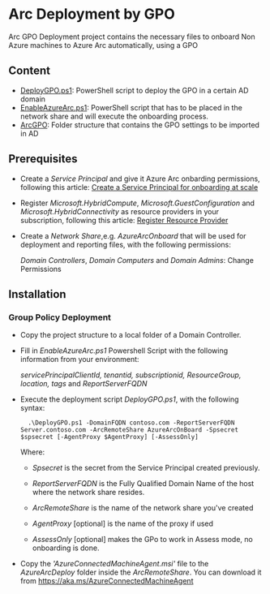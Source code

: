 # Arc Deployment by GPO
Arc GPO Deployment project contains the necessary files to onboard Non Azure machines to Azure Arc automatically, using a GPO


## Content

- [DeployGPO.ps1](DeployGPO.ps1): PowerShell script to deploy the GPO in a certain AD domain
- [EnableAzureArc.ps1](EnableAzureArc.ps1): PowerShell script that has to be placed in the network share and will execute the onboarding process.
- [ArcGPO](ArcGPO): Folder structure that contains the GPO settings to be imported in AD

## Prerequisites

- Create a *Service Principal* and give it Azure Arc onbarding permissions, following this article: [Create a Service Principal for onboarding at scale](https://docs.microsoft.com/en-us/azure/azure-arc/servers/onboard-service-principal#create-a-service-principal-for-onboarding-at-scale)
  
- Register *Microsoft.HybridCompute*, *Microsoft.GuestConfiguration* and *Microsoft.HybridConnectivity* as resource providers in your subscription, following this article: [Register Resource Provider](https://docs.microsoft.com/en-us/azure/azure-resource-manager/management/resource-providers-and-types#register-resource-provider)

- Create a *Network Share*,e.g. *AzureArcOnboard* that will be used for deployment and reporting files, with the following permissions:

  *Domain Controllers*, *Domain Computers* and *Domain Admins*: Change Permissions


## Installation

### Group Policy Deployment

- Copy the project structure to a local folder of a Domain Controller.

- Fill in *EnableAzureArc.ps1* Powershell Script with the following information from your environment:
  
    *servicePrincipalClientId, tenantid, subscriptionid, ResourceGroup, location, tags* and *ReportServerFQDN*

- Execute the deployment script *DeployGPO.ps1*, with the following syntax:
  
        .\DeployGPO.ps1 -DomainFQDN contoso.com -ReportServerFQDN Server.contoso.com -ArcRemoteShare AzureArcOnBoard -Spsecret $spsecret [-AgentProxy $AgentProxy] [-AssessOnly]

    Where:

    - *Spsecret* is the secret from the Service Principal created previously.

    - *ReportServerFQDN* is the Fully Qualified Domain Name of the host where the network share resides.

    - *ArcRemoteShare* is the name of the network share you've created

    - *AgentProxy* [optional] is the name of the proxy if used

    - *AssessOnly* [optional] makes the GPo to work in Assess mode, no onboarding is done.

- Copy the *'AzureConnectedMachineAgent.msi'* file to the *AzureArcDeploy* folder inside the *ArcRemoteShare*. 
    You can download it from https://aka.ms/AzureConnectedMachineAgent
